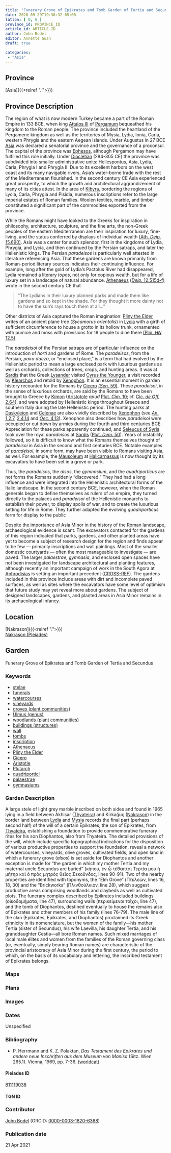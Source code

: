 ```yaml
---
title: "Funerary Grove of Epikrates and Tomb Garden of Tertia and Secundus"
date: 2020-09-29T19:30:32-05:00
latlon: [ 0, 0 ]
province_id: PROVINCE_ID
article_id: ARTICLE_ID
author: John Bodel
editor: Annette Guan
draft: true

categories:
 - "Asia"
---
```


## Province

[Asia]({{<relref "..">}})  

## Province Description

The region of what is now modern Turkey became a part of the Roman Empire in 133 BCE, when king [Attalos III](https://en.wikipedia.org/wiki/Attalus_III) of [Pergamum](https://pleiades.stoa.org/places/550812) bequeathed his kingdom to the Roman people. The province included the heartland of the Pergamene kingdom as well as the territories of Mysia, Lydia, Ionia, Caria, western Phrygia and the eastern Aegean islands. Under Augustus in 27 BCE [Asia](https://pleiades.stoa.org/errata/1001906) was declared a senatorial province and the governance of a proconsul. The capital of the province was [Ephesos](https://pleiades.stoa.org/places/599612), although Pergamon may have fulfilled this role initially. Under [Diocletian](https://en.wikipedia.org/wiki/Diocletian) (284-305 CE) the province was subdivided into smaller administrative units: Hellespontus, Asia, Lydia, Caria, Phrygia I and Phrygia II. Due to its excellent harbors on the west coast and its many navigable rivers, Asia’s water-borne trade with the rest of the Mediterranean flourished. In the second century CE Asia experienced great prosperity, to which the growth and architectural aggrandizement of many of its cities attest. In the area of [Kibyra](https://pleiades.stoa.org/places/638917), bordering the regions of Lycia, Caria, Phrygia and Pisidia, numerous inscriptions refer to the large imperial estates of Roman families. Woolen textiles, marble, and timber constituted a significant part of the commodities exported from the province.  

While the Romans might have looked to the Greeks for inspiration in philosophy, architecture, sculpture, and the fine arts, the non-Greek peoples of the eastern Mediterranean are their inspiration for luxury, fine-living, and the status conferred by displays of individual wealth [(Ath. *Deip.* 15.690)](http://www.perseus.tufts.edu/hopper/text?doc=urn:cts:greekLit:tlg0008.tlg001.perseus-grc2:15.41). Asia was a center for such splendor, first in the kingdoms of Lydia, Phrygia, and Lycia, and then continued by the Persian satraps, and later the Hellenistic kings. The Persian *paradeisos* is particularly well attested in literature referencing Asia.  That these gardens are known primarily from Roman-period literary sources indicates their continuing influence. For example, long after the gold of Lydia’s Pactolus River had disappeared, Lydia remained a literary *topos*, not only for copious wealth, but for a life of luxury set in a landscape of natural abundance.  [Athenaeus](https://en.wikipedia.org/wiki/Athenaeus) [(*Deip.* 12.515d-f)](http://www.perseus.tufts.edu/hopper/text?doc=urn:cts:greekLit:tlg0008.tlg001.perseus-eng1:12.11) wrote in the second century CE that

>"The Lydians in their luxury planned parks and made them like gardens and so kept in the shade.  For they thought it more dainty not to have the sun’s rays touch them at all..."

Other districts of Asia captured the Roman imagination: [Pliny the Elder](https://en.wikipedia.org/wiki/Pliny_the_Elder) writes of an ancient plane tree (*Sycamorus orientalis*) in [Lycia](https://pleiades.stoa.org/places/638965) with a girth of sufficient circumference to house a grotto in its hollow trunk, ornamented with pumice and moss with provisions for 18 people to dine there [(Plin. *HN* 12.5)](http://www.perseus.tufts.edu/hopper/text?doc=urn:cts:latinLit:phi0978.phi001.perseus-lat1:12.5).

The *paradeisoi* of the Persian satraps are of particular influence on the introduction of *horti* and gardens of Rome. The *paradeisos*, from the Persian, *paira daeza*, or “enclosed place,” is a term that had evolved by the Hellenistic period to mean a large enclosed park with luxurious gardens as well as orchards, collections of trees, crops, and hunting areas. It was at [Sardis](https://pleiades.stoa.org/places/550867) that the Greek [Lysander](https://en.wikipedia.org/wiki/Lysander) visited [Cyrus the Younger](https://en.wikipedia.org/wiki/Cyrus_the_Younger), a visit recorded by [Klearchos](https://en.wikipedia.org/wiki/Clearchus_of_Soli) and retold by [Xenophon](https://en.wikipedia.org/wiki/Xenophon). It is an essential moment in garden history recounted for the Romans by [Cicero](https://en.wikipedia.org/wiki/Cicero) [(*Sen.* 59)](http://www.perseus.tufts.edu/hopper/text?doc=urn:cts:latinLit:phi0474.phi051.perseus-lat1:59). These *paradeisoi*, in the sense of luxurious orchards, are said by the Romans to have been brought to Greece by [Kimon](https://en.wikipedia.org/wiki/Cimon) ([Aristotole](https://en.wikipedia.org/wiki/Aristotle) *apud* [Plut. *Cim.* 10](http://www.perseus.tufts.edu/hopper/text?doc=urn:cts:greekLit:tlg0007.tlg035.perseus-grc1:10); cf. [Cic. *de Off.* 2.64](http://www.perseus.tufts.edu/hopper/text?doc=urn:cts:latinLit:phi0474.phi055.perseus-lat1:2.64)), and were adopted by Hellenistic kings throughout Greece and southern Italy during the late Hellenistic period. The hunting parks at [Daskyleion](https://pleiades.stoa.org/places/511225) and [Celenae](https://pleiades.stoa.org/places/638751) are also vividly described by [Xenophon](https://en.wikipedia.org/wiki/Xenophon) (see [*An.* 1.2.7](http://www.perseus.tufts.edu/hopper/text?doc=urn:cts:greekLit:tlg0032.tlg006.perseus-grc1:1.2.7), [2.4.14]((http://www.perseus.tufts.edu/hopper/text?doc=urn:cts:greekLit:tlg0032.tlg006.perseus-grc1:2.4.14)) and [*Oec.* 4.13](http://www.perseus.tufts.edu/hopper/text?doc=urn:cts:greekLit:tlg0032.tlg003.perseus-grc1:4.13)). Xenophon also describes how *paradeisoi* were occupied or cut down by armies during the fourth and third centuries BCE. Appreciation for these parks apparently continued, and [Seleucus of Syria](https://en.wikipedia.org/wiki/Seleucus_I_Nicator) took over the royal *paradeisos* at [Sardis](https://pleiades.stoa.org/places/550867) ([Plut. *Dem.* 50](http://www.perseus.tufts.edu/hopper/text?doc=urn:cts:greekLit:tlg0007.tlg057.perseus-grc1:50)). Years of instability followed, so it is difficult to know what the Romans themselves thought of *paradeisoi* in Asia in the second and first centuries BCE. Notable examples of *paradeisoi*, in some form, may have been visible to Romans visiting Asia, as well. For example, the [Mausoleum](https://pleiades.stoa.org/places/461581651) at [Halicarnassus](https://pleiades.stoa.org/places/599636) is now thought by its excavators to have been set in a grove or park.   

Thus, the *paradeisos*, the *alsos*, the *gymnasium*, and the *quadriporticus* are not forms the Romans suddenly “discovered.” They had had a long influence and were integrated into the Hellenistic architectural forms of the Italic landscape. In the second century BCE, however, when the Roman generals began to define themselves as rulers of an empire, they turned directly to the palaces and *paradeisoi* of the Hellenistic monarchs to establish their power, to display spoils of war, and to create the luxurious setting for life in Rome. They further adapted the evolving *quadriporticus* form for display to the public

Despite the importance of Asia Minor in the history of the Roman landscape, archaeological evidence is scant. The excavators contacted for the gardens of this region indicated that parks, gardens, and other planted areas have yet to become a subject of research design for the region and finds appear to be few — primarily inscriptions and wall paintings. Most of the smaller domestic courtyards — often the most manageable to investigate — are paved. The larger *palaestrae*, *gymnasia*, and enclosed open spaces have not been investigated for landscape architectural and planting features, although recently an important campaign of work in the South Agora at [Aphrodisias](https://pleiades.stoa.org/places/638753) is setting an important precedent ([CROSS-REF]()). The gardens included in this province include areas with dirt and incomplete paved surfaces, as well as sites where the excavators have some level of optimism that future study may yet reveal more about gardens. The subject of designed landscapes, gardens, and planted areas in Asia Minor remains in its archaeological infancy.

## Location

[Nakrason]({{<relref ".">}}) \
[Nakrason (Pleiades)](https://pleiades.stoa.org/places/550767)

<!--### Location Description-->

<!-- LEAVE THIS BLANK FOR NOW -->

<!--## Sublocation-->

<!--
[AREA WITHIN LOCATION, LIKE “PALATINE HILL”](GEOREFERENCE LINK)
A sublocation is any area larger than an individual garden, but located within a location. I would always try to include a link to a controlled vocabulary here if possible. This ID may well be different from the Garden ID, e.g., Pompeii versus a Garden in one of the houses which has its own Pleiades ID.
-->

<!--### Sublocation Description-->

<!-- DESCRIPTION -->

## Garden

Funerary Grove of Epikrates and Tomb Garden of Tertia and Secundus

### Keywords

- [stelae](http://vocab.getty.edu/page/aat/300007023)
- [funerals](http://vocab.getty.edu/page/aat/300069162)
- [watercourses](http://vocab.getty.edu/page/aat/300387091)
- [vineyards](http://vocab.getty.edu/page/aat/300000248)
- [groves (plant communities)](http://vocab.getty.edu/page/aat/300008884)
- [Ulmus (genus)](http://vocab.getty.edu/page/aat/300374849)
- [woodlands (plant communities)](http://vocab.getty.edu/page/aat/300157169)
- [buildings (structures)](http://vocab.getty.edu/page/aat/300004792)
- [wall](http://vocab.getty.edu/page/aat/300002469)
- [tombs](http://vocab.getty.edu/page/aat/300005926)
- [inscription](http://vocab.getty.edu/page/aat/300028702)
- [Athenaeus](https://catalog.perseus.org/catalog/urn:cite:perseus:author.228)
- [Pliny the Elder](https://catalog.perseus.org/catalog/urn:cite:perseus:author.1141)
- [Cicero](https://catalog.perseus.org/catalog/urn:cite:perseus:author.365)
- [Aristotle](https://catalog.perseus.org/catalog/urn:cite:perseus:author.204)
- [Plutarch](https://catalog.perseus.org/catalog/urn:cite:perseus:author.1144)
- [quadriportici](http://vocab.getty.edu/page/aat/300004101)
- [palaestrae](http://vocab.getty.edu/page/aat/300007301)
- [gymnasiums](http://vocab.getty.edu/page/aat/300007297)

### Garden Description

A large stele of light grey marble inscribed on both sides and found in 1965 lying in a field between Akhisar ([Thyateira](https://pleiades.stoa.org/places/550924)) and Kirkağuç ([Nakrason](https://pleiades.stoa.org/places/550767)) in the border land between [Lydia](https://pleiades.stoa.org/places/550701) and [Mysia](https://pleiades.stoa.org/places/550759) records the final part (perhaps second half) of the will of a certain Epikrates, the son of Epikrates, from [Thyateira](https://pleiades.stoa.org/places/550924), establishing a foundation to provide commemorative funerary rites for his son Diophantos, also from Thyateira. The detailed provisions of the will, which include specific topographical indications for the disposition of various productive properties to support the foundation, reveal a network of watercourses, vineyards, olive groves, cultivated fields, and open land in which a funerary grove (*alsos*) is set aside for Diophantos and another exception is made for “the garden in which my mother Tertia and my maternal uncle Secundus are buried” (κήπου, ἐν ᾦ τέθαπται Τερτία μου ἡ μήτηρ καὶ ὁ πρὸς μητρὸς θεῖος Σεκοῦνδος, lines 90-91). Two of the nearby properties are identified with toponyms, the “Elm Grove” (Πτελεών, lines 16, 18, 30) and the “Brickworks” (Πλινθούλκιον, line 28), which suggest productive areas comprising woodlands and claybeds as well as cultivated plots. The funerary complex described by Epikrates included buildings (οἰκοδομήματα, line 47), surrounding walls (περικείμενοι τοῖχοι, line 47), and the tomb of Diophantos, destined eventually to house the remains also of Epikrates and other members of his family (lines 76-79). The male line of the clan (Epikrates, Epikrates, and Diophantos) proclaimed its Greek ethnicity in its nomenclature, but the women of the family—his mother Tertia (sister of Secundus), his wife Laevilla, his daughter Tertia, and his granddaughter Cestia—all bore Roman names. Such mixed marriages of local male élites and women from the families of the Roman governing class (or, eventually, simply bearing Roman names) are characteristic of the provincial aristocracy of Asia Minor during the first century, the period to which, on the basis of its vocabulary and lettering, the inscribed testament of Epikrates belongs.

### Maps

<!--
{{< figure src="IMG_URL" alt="ALT_TEXT" title="CAPTION" >}}
-->

### Plans



### Images



### Dates

Unspecified

### Bibliography

* P. Herrmann and K. Z. Polaktan, *Das Testament des Epikrates und andere neue Inschriften aus dem Museum von Manisa* (Sitz. Wien 265.1). Vienna, 1969, pp. 7-36. [(worldcat)](http://www.worldcat.org/oclc/1123735245)

<!--#### Periodo ID-->

<!-- [PERIODO_ID](https://pleiades.stoa.org/places/PLEIADES_ID) -->

#### Pleiades ID

[811119038](https://pleiades.stoa.org/places/811119038)

#### TGN ID


### Contributor

[John Bodel](https://www.brown.edu/academics/history/people/john-bodel) (ORCID: [0000-0003-1820-6368](https://orcid.org/0000-0003-1820-6368))

### Publication date


21 Apr 2021

<!--### Related articles-->

<!-- Links to other related articles. Leave blank for now -->